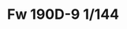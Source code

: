 ---
title: "Fw 190D-9 1/144"
price: 950.00 
desc: "SUPER44, Fw 190D-9 1/144, razmera: 1/144"
img_path: "/assets/img/4461.jpg"
brand: AMMO
available: true
special_offer: false
new: false
soon: false
cat: "Plasticne-Makete"
subcat: "PM-EDUARD"
subsubcat: ""
sifra: "4461"
---